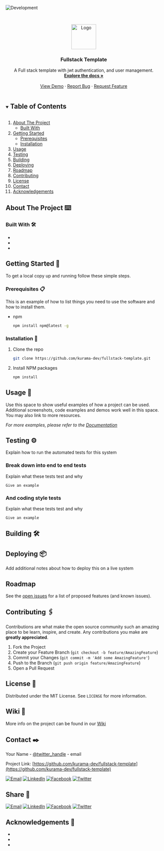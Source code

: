 <!-- PROJECT SHIELDS -->
![Development](https://github.com/kurama-dev/fullstack-template/actions/workflows/verify.yml/badge.svg)



<!-- PROJECT LOGO -->
<br />
<p align="center">
  <a href="https://github.com/kurama-dev/fullstack-template">
    <img src="./images/logo.png" alt="Logo" width="80" height="80">
  </a>
</p>

<h3 align="center">Fullstack Template</h3>

<p align="center">
  A Full stack template with jwt authentication, and user management.
  <br />
  <a href="https://github.com/kurama-dev/fullstack-template"><strong>Explore the docs »</strong></a>
  <br />
  <br />
  <a href="https://github.com/kurama-dev/fullstack-template">View Demo</a>
  ·
  <a href="https://github.com/kurama-dev/fullstack-template/issues">Report Bug</a>
  ·
  <a href="https://github.com/kurama-dev/fullstack-template/issues">Request Feature</a>
</p>



<!-- TABLE OF CONTENTS -->
<details open="open">
  <summary><h2 style="display: inline-block">Table of Contents</h2></summary>
  <ol>
    <li>
      <a href="#about-the-project">About The Project</a>
      <ul>
        <li><a href="#built-with">Built With</a></li>
      </ul>
    </li>
    <li>
      <a href="#getting-started">Getting Started</a>
      <ul>
        <li><a href="#prerequisites">Prerequisites</a></li>
        <li><a href="#installation">Installation</a></li>
      </ul>
    </li>
    <li><a href="#usage">Usage</a></li>
    <li><a href="#testing">Testing</a></li>
    <li><a href="#building">Building</a></li>
    <li><a href="#Deploying">Deploying</a></li>
    <li><a href="#roadmap">Roadmap</a></li>
    <li><a href="#contributing">Contributing</a></li>
    <li><a href="#license">License</a></li>
    <li><a href="#contact">Contact</a></li>
    <li><a href="#acknowledgements">Acknowledgements</a></li>
  </ol>
</details>



<!-- ABOUT THE PROJECT -->

## About The Project ⌨️

### Built With 🛠️

* []()
* []()
* []()

<!-- GETTING STARTED -->

## Getting Started 🚀

To get a local copy up and running follow these simple steps.

### Prerequisites 📋

This is an example of how to list things you need to use the software and how to install them.

* npm
  ```sh
  npm install npm@latest -g
  ```

### Installation 🔧

1. Clone the repo
   ```sh
   git clone https://github.com/kurama-dev/fullstack-template.git
   ```
2. Install NPM packages
   ```sh
   npm install
   ```

<!-- USAGE EXAMPLES -->

## Usage 🏹

Use this space to show useful examples of how a project can be used. Additional screenshots, code examples and demos
work well in this space. You may also link to more resources.

_For more examples, please refer to the [Documentation](https://example.com)_


<!-- TESTING -->

## Testing ⚙️

Explain how to run the automated tests for this system

### Break down into end to end tests

Explain what these tests test and why

```
Give an example
```

### And coding style tests

Explain what these tests test and why

```
Give an example
```

<!-- BUILDING -->

## Building 🛠️

<!-- DEPLOYING -->

## Deploying 📦

Add additional notes about how to deploy this on a live system


<!-- ROADMAP -->

## Roadmap

See the [open issues](https://github.com/kurama-dev/fullstack-template/issues) for a list of proposed features (and
known issues).



<!-- CONTRIBUTING -->

## Contributing 🖇️

Contributions are what make the open source community such an amazing place to be learn, inspire, and create. Any
contributions you make are **greatly appreciated**.

1. Fork the Project
2. Create your Feature Branch (`git checkout -b feature/AmazingFeature`)
3. Commit your Changes (`git commit -m 'Add some AmazingFeature'`)
4. Push to the Branch (`git push origin feature/AmazingFeature`)
5. Open a Pull Request

<!-- LICENSE -->

## License 📄

Distributed under the MIT License. See `LICENSE` for more information.

## Wiki 📖

More info on the project can be found in our [Wiki](https://github.com/kurama-dev/fullstack-template/wiki)


<!-- CONTACT -->

## Contact ✒️

Your Name - [@twitter_handle](https://twitter.com/twitter_handle) - email

Project Link: [https://github.com/kurama-dev/fullstack-template](https://github.com/kurama-dev/fullstack-template)

[![Email][email-contact-shield]][email-contact-url]
[![LinkedIn][linkedin-contact-shield]][linkedin-contact-url]
[![Facebook][facebook-contact-shield]][facebook-contact-url]
[![Twitter][twitter-contact-shield]][twitter-contact-url]



<!-- SHARE -->

## Share 🔗

[![Email][email-share-shield]][email-share-url]
[![LinkedIn][linkedin-share-shield]][linkedin-share-url]
[![Facebook][facebook-share-shield]][facebook-share-url]
[![Twitter][twitter-share-shield]][twitter-share-url]


<!-- ACKNOWLEDGEMENTS -->

## Acknowledgements 🎁

* []()
* []()
* []()

<!-- MARKDOWN LINKS & IMAGES -->
<!-- https://www.markdownguide.org/basic-syntax/#reference-style-links -->


[linkedin-contact-shield]: https://img.shields.io/badge/-LinkedIn-black.svg?style=for-the-badge&logo=linkedin&colorB=555

[linkedin-contact-url]: https://linkedin.com/in/kurama-dev

[facebook-contact-shield]: https://img.shields.io/badge/-facebook-black.svg?style=for-the-badge&logo=facebook&colorB=555

[facebook-contact-url]: https://facebook.com/facebook_username

[twitter-contact-shield]: https://img.shields.io/badge/-twitter-black.svg?style=for-the-badge&logo=twitter&colorB=555

[twitter-contact-url]: https://twitter.com/twitter_username

[email-contact-shield]: https://img.shields.io/badge/-email-black.svg?style=for-the-badge&colorB=555

[email-contact-url]: mailto:info@example.com

[linkedin-share-shield]: https://img.shields.io/badge/Share-Linkedin?style=for-the-badge&logo=linkedin&colorB=555

[linkedin-share-url]: https://www.linkedin.com/shareArticle?mini=true\&url=https://github.com/kurama-dev/fullstack-template

[facebook-share-shield]: https://img.shields.io/badge/Share-Facebook?style=for-the-badge&logo=facebook&colorB=555

[facebook-share-url]: https://www.facebook.com/sharer/sharer.php?u=https://github.com/kurama-dev/fullstack-template

[twitter-share-shield]: https://img.shields.io/badge/Share-Twitter?style=for-the-badge&logo=twitter&colorB=555

[twitter-share-url]: https://twitter.com/intent/tweet?url=https://github.com/kurama-dev/fullstack-template\&text=Check%20this%20project%20out

[email-share-shield]: https://img.shields.io/badge/-email-black.svg?style=for-the-badge&colorB=555

[email-share-url]: mailto:info@example.com?\&subject=\&cc=\&bcc=\&body=Check%20this%20project%20out%20https://github.com/kurama-dev/fullstack-template
